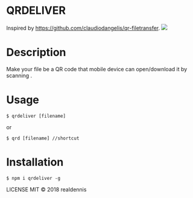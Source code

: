 # QRDELIVER
Inspired by https://github.com/claudiodangelis/qr-filetransfer.
![](https://raw.githubusercontent.com/realdennis/qrdeliver/master/demo.png)

# Description
Make your file be a QR code that mobile device can open/download it by scanning . 

# Usage
```
$ qrdeliver [filename]
```
or
```
$ qrd [filename] //shortcut
```

# Installation
```
$ npm i qrdeliver -g
```

LICENSE
MIT © 2018 realdennis
